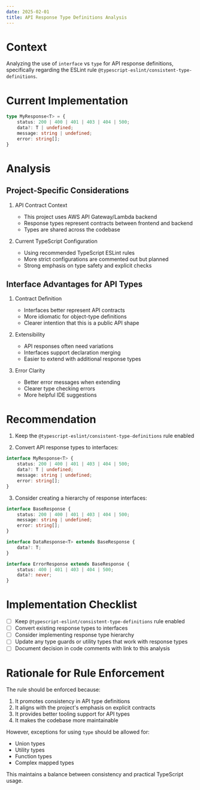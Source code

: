 ```yaml
---
date: 2025-02-01
title: API Response Type Definitions Analysis
---
```


# Context

Analyzing the use of `interface` vs `type` for API response definitions, specifically regarding the ESLint rule `@typescript-eslint/consistent-type-definitions`.

# Current Implementation

```typescript
type MyResponse<T> = {
    status: 200 | 400 | 401 | 403 | 404 | 500;
    data?: T | undefined;
    message: string | undefined;
    error: string[];
}
```

# Analysis

## Project-Specific Considerations

1. API Contract Context
   - This project uses AWS API Gateway/Lambda backend
   - Response types represent contracts between frontend and backend
   - Types are shared across the codebase

2. Current TypeScript Configuration
   - Using recommended TypeScript ESLint rules
   - More strict configurations are commented out but planned
   - Strong emphasis on type safety and explicit checks

## Interface Advantages for API Types

1. Contract Definition
   - Interfaces better represent API contracts
   - More idiomatic for object-type definitions
   - Clearer intention that this is a public API shape

2. Extensibility
   - API responses often need variations
   - Interfaces support declaration merging
   - Easier to extend with additional response types

3. Error Clarity
   - Better error messages when extending
   - Clearer type checking errors
   - More helpful IDE suggestions

# Recommendation

1. Keep the `@typescript-eslint/consistent-type-definitions` rule enabled

2. Convert API response types to interfaces:

```typescript
interface MyResponse<T> {
    status: 200 | 400 | 401 | 403 | 404 | 500;
    data?: T | undefined;
    message: string | undefined;
    error: string[];
}
```

3. Consider creating a hierarchy of response interfaces:

```typescript
interface BaseResponse {
    status: 200 | 400 | 401 | 403 | 404 | 500;
    message: string | undefined;
    error: string[];
}

interface DataResponse<T> extends BaseResponse {
    data?: T;
}

interface ErrorResponse extends BaseResponse {
    status: 400 | 401 | 403 | 404 | 500;
    data?: never;
}
```

# Implementation Checklist

- [ ] Keep `@typescript-eslint/consistent-type-definitions` rule enabled
- [ ] Convert existing response types to interfaces
- [ ] Consider implementing response type hierarchy
- [ ] Update any type guards or utility types that work with response types
- [ ] Document decision in code comments with link to this analysis

# Rationale for Rule Enforcement

The rule should be enforced because:
1. It promotes consistency in API type definitions
2. It aligns with the project's emphasis on explicit contracts
3. It provides better tooling support for API types
4. It makes the codebase more maintainable

However, exceptions for using `type` should be allowed for:
- Union types
- Utility types
- Function types
- Complex mapped types

This maintains a balance between consistency and practical TypeScript usage.